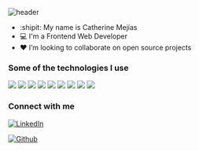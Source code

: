 ![header](https://capsule-render.vercel.app/api?type=waving&color=gradient&customColorList=3&height=150&section=header&text=👋%20Hi%20there!&fontSize=45&animation=fadeIn&fontAlign=20&fontAlignY=40)
- :shipit: My name is Catherine Mejías
- :computer: I'm a Frontend Web Developer
- :heart: I’m looking to collaborate on open source projects

<!---![](https://github-readme-stats.vercel.app/api/top-langs/?username=catherinemds&theme=tokyonight&layout=compact)--->

### Some of the technologies I use

![](https://img.shields.io/badge/HTML5-E34F26?style=for-the-badge&logo=html5&logoColor=white)
![](https://img.shields.io/badge/CSS3-1572B6?style=for-the-badge&logo=css3&logoColor=white)
![](https://img.shields.io/badge/JavaScript-F7DF1E?style=for-the-badge&logo=javascript&logoColor=black)
![](https://img.shields.io/badge/React-20232A?style=for-the-badge&logo=react&logoColor=61DAFB)
![](https://img.shields.io/badge/NextJS-20232A?style=for-the-badge&logo=next&logoColor=61DAFB)
![](https://img.shields.io/badge/TypeScript-007ACC?style=for-the-badge&logo=typescript&logoColor=white)
![](https://img.shields.io/badge/Sass-CC6699?style=for-the-badge&logo=sass&logoColor=white)
![](https://img.shields.io/badge/Bootstrap-563D7C?style=for-the-badge&logo=bootstrap&logoColor=white)
![](https://img.shields.io/badge/Tailwind_CSS-38B2AC?style=for-the-badge&logo=tailwind-css&logoColor=white)

### Connect with me

<a href="https://www.linkedin.com/in/catherine-mejias/"><img src="https://img.shields.io/badge/linkedin-%230077B5.svg?&style=for-the-badge&logo=linkedin&logoColor=white" target="_blank" alt="LinkedIn" /></a>&nbsp;

[![Github](https://img.shields.io/github/followers/cathydev?label=Follow&style=social)](https://github.com/cathydev)
